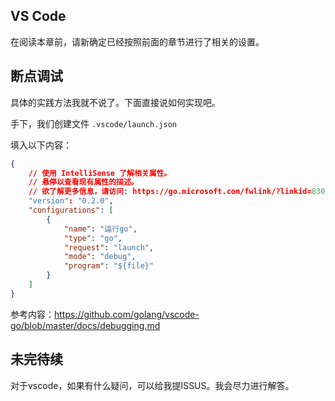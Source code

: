 ## VS Code 

在阅读本章前，请新确定已经按照前面的章节进行了相关的设置。

## 断点调试

具体的实践方法我就不说了。下面直接说如何实现吧。

手下，我们创建文件 `.vscode/launch.json`

填入以下内容：

```json
{
    // 使用 IntelliSense 了解相关属性。 
    // 悬停以查看现有属性的描述。
    // 欲了解更多信息，请访问: https://go.microsoft.com/fwlink/?linkid=830387
    "version": "0.2.0",
    "configurations": [
        {
            "name": "运行go",
            "type": "go",
            "request": "launch",
            "mode": "debug",
            "program": "${file}"
        }
    ]
}
```

参考内容：https://github.com/golang/vscode-go/blob/master/docs/debugging.md

## 未完待续

对于vscode，如果有什么疑问，可以给我提ISSUS。我会尽力进行解答。
